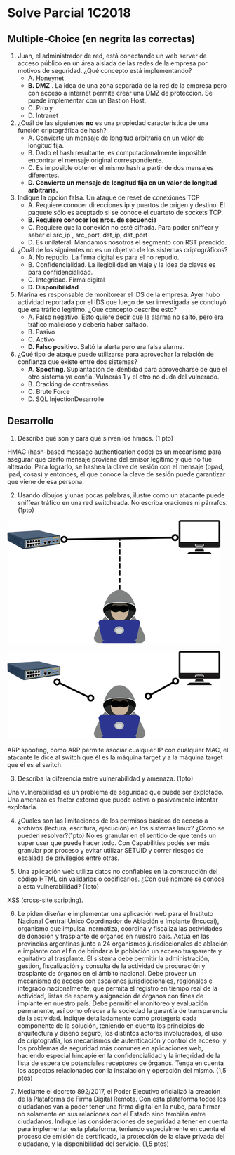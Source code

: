 # Solve Parcial 1C2018

## Multiple-Choice (en negrita las correctas)
1. Juan, el administrador de red, está conectando un web server de acceso público en un área aislada de las redes de la empresa por motivos de seguridad. ¿Qué concepto está implementando?
    - A. Honeynet
    - **B. DMZ** . La idea de una zona separada de la red de la empresa pero con acceso a internet permite crear una DMZ de protección. Se puede implementar con un Bastion Host.
    - C. Proxy
    - D. Intranet
2. ¿Cuál de las siguientes **no** es una propiedad característica de una función criptográfica de hash?
    - A. Convierte un mensaje de longitud arbitraria en un valor de longitud fija.
    - B. Dado el hash resultante, es computacionalmente imposible encontrar el mensaje original correspondiente.
    - C. Es imposible obtener el mismo hash a partir de dos mensajes diferentes.
    - **D. Convierte un mensaje de longitud fija en un valor de longitud arbitraria.**
3. Indique la opción falsa. Un ataque de reset de conexiones TCP
    - A. Requiere conocer direcciones ip y puertos de origen y destino. El paquete sólo es aceptado si se conoce el cuarteto de sockets TCP.
    - **B. Requiere conocer los nros. de secuencia**
    - C. Requiere que la conexión no esté cifrada. Para poder sniffear y saber el src_ip , src_port, dst_ip, dst_port
    - D. Es unilateral. Mandamos nosotros el segmento con RST prendido.
4. ¿Cuál de los siguientes no es un objetivo de los sistemas criptográficos?
    - A. No repudio. La firma digital es para el no repudio.
    - B. Confidencialidad. La ilegibilidad en viaje y la idea de claves es para confidencialidad.
    - C. Integridad. Firma digital
    - **D. Disponibilidad**
5. Marina es responsable de monitorear el IDS de la empresa. Ayer hubo actividad reportada por el IDS que luego de ser investigada se concluyó que era tráfico legítimo. ¿Que concepto describe esto?
    - A. Falso negativo. Esto quiere decir que la alarma no saltó, pero era tráfico malicioso y debería haber saltado.
    - B. Pasivo
    - C. Activo
    - **D. Falso positivo**. Saltó la alerta pero era falsa alarma.
6. ¿Qué tipo de ataque puede utilizarse para aprovechar la relación de confianza que existe entre dos sistemas?
    - **A. Spoofing**. Suplantación de identidad para aprovecharse de que el otro sistema ya confía. Vulnerás 1 y el otro no duda del vulnerado.
    - B. Cracking de contraseñas
    - C. Brute Force
    - D. SQL InjectionDesarrolle 

## Desarrollo
1. Describa qué son y para qué sirven los hmacs. (1 pto)

HMAC (hash-based message authentication code) es un mecanismo para asegurar que cierto mensaje proviene del emisor legítimo y que no fue alterado. Para lograrlo, se hashea la clave de sesión con el mensaje (opad, ipad, cosas) y entonces, el que conoce la clave de sesión puede garantizar que viene de esa persona. 

2. Usando dibujos y unas pocas palabras, ilustre como un atacante puede sniffear tráfico en una red switcheada. No escriba oraciones ni párrafos.(1pto)

![arp1](https://raw.githubusercontent.com/ToniusRetonius/SegInf/main/Parciales/1C2018/arp%20spoofing%201.png)

![arp2](https://github.com/ToniusRetonius/SegInf/raw/main/Parciales/1C2018/arp%20spoofing%202.png)

ARP spoofing, como ARP permite asociar cualquier IP con cualquier MAC, el atacante le dice al switch que él es la máquina target y a la máquina target que él es el switch.

3. Describa la diferencia entre vulnerabilidad y amenaza. (1pto)

Una vulnerabilidad es un problema de seguridad que puede ser explotado. Una amenaza es factor externo que puede activa o pasivamente intentar explotarla.

4. ¿Cuales son las limitaciones de los permisos básicos de acceso a archivos (lectura, escritura, ejecución) en los sistemas linux? ¿Como se pueden resolver?(1pto)
No es granular en el sentido de que tenés un super user que puede hacer todo. Con Capabilities podés ser más granular por proceso y evitar utilizar SETUID y correr riesgos de escalada de privilegios entre otras.

5. Una aplicación web utiliza datos no confiables en la construcción del código HTML sin validarlos o codificarlos. ¿Con qué nombre se conoce a esta vulnerabilidad? (1pto)

XSS (cross-site scripting).

6. Le piden diseñar e implementar una aplicación web para el Instituto Nacional Central Único Coordinador de Ablación e Implante (Incucai), organismo que impulsa, normatiza, coordina y fiscaliza las actividades de donación y trasplante de órganos en nuestro país. Actúa en las provincias argentinas junto a 24 organismos jurisdiccionales de ablación e implante con el fin de brindar a la población un acceso trasparente y equitativo al trasplante. El sistema debe permitir la administración, gestión, fiscalización y consulta de la actividad de procuración y trasplante de órganos en el ámbito nacional. Debe proveer un mecanismo de acceso con escalones jurisdiccionales, regionales e integrado nacionalmente, que permita el registro en tiempo real de la actividad, listas de espera y asignación de órganos con fines de implante en nuestro país. Debe permitir el monitoreo y evaluación permanente, así como ofrecer a la sociedad la garantía de transparencia de la actividad. Indique detalladamente como protegería cada componente de la solución, teniendo en cuenta los principios de arquitectura y diseño seguro, los distintos actores involucrados, el uso de criptografía, los mecanismos de autenticación y control de acceso, y los problemas de seguridad más comunes en aplicaciones web, haciendo especial hincapié en la confidencialidad y la integridad de la lista de espera de potenciales receptores de órganos. Tenga en cuenta los aspectos relacionados con la instalación y operación del mismo. (1,5 ptos)

7. Mediante el decreto 892/2017, el Poder Ejecutivo oficializó la creación de la Plataforma de Firma Digital Remota. Con esta plataforma todos los ciudadanos van a poder tener una firma digital en la nube, para firmar no solamente en sus relaciones con el Estado sino también entre ciudadanos. Indique las consideraciones de seguridad a tener en cuenta para implementar esta plataforma, teniendo especialmente en cuenta el proceso de emisión de certificado, la protección de la clave privada del ciudadano, y la disponibilidad del servicio. (1,5 ptos)